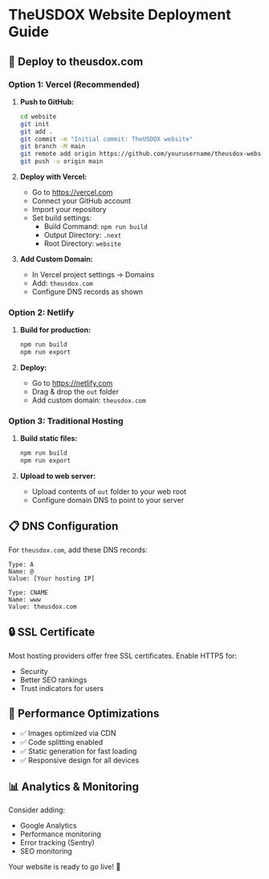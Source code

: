 # TheUSDOX Website Deployment Guide

## 🚀 Deploy to theusdox.com

### Option 1: Vercel (Recommended)

1. **Push to GitHub:**
   ```bash
   cd website
   git init
   git add .
   git commit -m "Initial commit: TheUSDOX website"
   git branch -M main
   git remote add origin https://github.com/yourusername/theusdox-website.git
   git push -u origin main
   ```

2. **Deploy with Vercel:**
   - Go to https://vercel.com
   - Connect your GitHub account
   - Import your repository
   - Set build settings:
     - Build Command: `npm run build`
     - Output Directory: `.next`
     - Root Directory: `website`

3. **Add Custom Domain:**
   - In Vercel project settings → Domains
   - Add: `theusdox.com`
   - Configure DNS records as shown

### Option 2: Netlify

1. **Build for production:**
   ```bash
   npm run build
   npm run export
   ```

2. **Deploy:**
   - Go to https://netlify.com
   - Drag & drop the `out` folder
   - Add custom domain: `theusdox.com`

### Option 3: Traditional Hosting

1. **Build static files:**
   ```bash
   npm run build
   npm run export
   ```

2. **Upload to web server:**
   - Upload contents of `out` folder to your web root
   - Configure domain DNS to point to your server

## 📋 DNS Configuration

For `theusdox.com`, add these DNS records:

```
Type: A
Name: @
Value: [Your hosting IP]

Type: CNAME
Name: www
Value: theusdox.com
```

## 🔒 SSL Certificate

Most hosting providers offer free SSL certificates. Enable HTTPS for:
- Security
- Better SEO rankings
- Trust indicators for users

## 🎯 Performance Optimizations

- ✅ Images optimized via CDN
- ✅ Code splitting enabled
- ✅ Static generation for fast loading
- ✅ Responsive design for all devices

## 📊 Analytics & Monitoring

Consider adding:
- Google Analytics
- Performance monitoring
- Error tracking (Sentry)
- SEO monitoring

Your website is ready to go live! 🚀